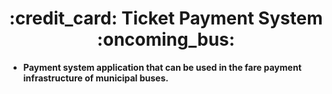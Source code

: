 



<h1 align = "center"> :credit_card:	 Ticket Payment System :oncoming_bus:	 </h1>


- **Payment system application that can be used in the fare payment infrastructure of municipal buses.**

<br> </br>
